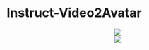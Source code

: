 # Instruct-Video2Avatar

<div align=center><img src="demo/demo1_1.gif"/></div><div align=center><img src="demo/demo1_2.gif"/></div>
